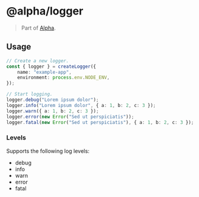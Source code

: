 # @alpha/logger

> Part of [Alpha](https://github.com/crgeary/alpha).

## Usage

```ts
// Create a new logger.
const { logger } = createLogger({
    name: "example-app",
    environment: process.env.NODE_ENV,
});

// Start logging.
logger.debug("Lorem ipsum dolor");
logger.info("Lorem ipsum dolor", { a: 1, b: 2, c: 3 });
logger.warn({ a: 1, b: 2, c: 3 });
logger.error(new Error("Sed ut perspiciatis"));
logger.fatal(new Error("Sed ut perspiciatis"), { a: 1, b: 2, c: 3 });
```

### Levels

Supports the following log levels:

-   debug
-   info
-   warn
-   error
-   fatal
